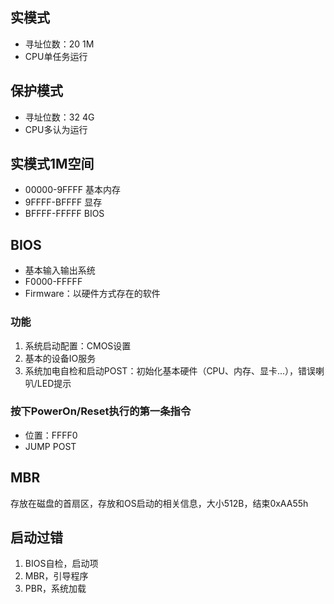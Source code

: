 ## 实模式
- 寻址位数：20 1M
- CPU单任务运行

## 保护模式
- 寻址位数：32 4G
- CPU多认为运行

## 实模式1M空间
- 00000-9FFFF 基本内存
- 9FFFF-BFFFF 显存
- BFFFF-FFFFF BIOS

## BIOS
- 基本输入输出系统
- F0000-FFFFF
- Firmware：以硬件方式存在的软件

### 功能
1. 系统启动配置：CMOS设置
2. 基本的设备IO服务
3. 系统加电自检和启动POST：初始化基本硬件（CPU、内存、显卡...），错误喇叭/LED提示
### 按下PowerOn/Reset执行的第一条指令
- 位置：FFFF0
- JUMP POST

## MBR
存放在磁盘的首扇区，存放和OS启动的相关信息，大小512B，结束0xAA55h

## 启动过错
1. BIOS自检，启动项
2. MBR，引导程序
3. PBR，系统加载






